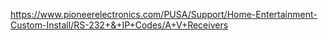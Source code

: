

https://www.pioneerelectronics.com/PUSA/Support/Home-Entertainment-Custom-Install/RS-232+&+IP+Codes/A+V+Receivers